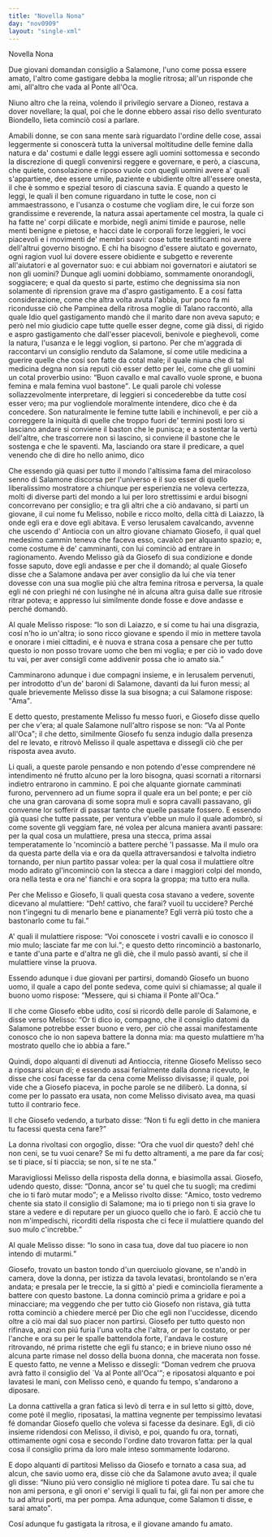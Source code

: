 ```yaml
---
title: "Novella Nona"
day: "nov0909"
layout: "single-xml"
---
```

<div id="nov0909" type="novella" who="emilia">
<head>Novella Nona</head>
<argument>
<p>
<milestone id="p09090001"/>Due giovani domandan consiglio a 
            <name persref="salomone" type="person">Salamone</name>, l'uno come possa essere amato, l'altro come gastigare debba la moglie ritrosa; all'un risponde che ami, all'altro che vada al 
            <name placeref="ponteoca" type="place">Ponte all'Oca.</name></p>
</argument>
<div3 type="commentary" who="author">
<p>
<milestone id="p09090002"/>Niuno altro che 
            <name persref="emilia" type="person">la reina</name>, volendo il privilegio servare a 
            <name persref="dioneo" type="person">Dioneo</name>, restava a dover novellare; la qual, poi che le donne ebbero assai riso dello sventurato 
            <name persref="biondello" type="person">Biondello</name>, lieta cominciò cosí a parlare.</p>
</div3>
<div3 type="commentary" who="emilia">
<p>
<milestone id="p09090003"/>Amabili donne, se con sana mente sarà riguardato l'ordine delle cose, assai leggermente si conoscerà tutta la universal moltitudine delle femine dalla natura e da' costumi e dalle leggi essere agli uomini sottomessa e secondo la discrezione di quegli convenirsi reggere e governare, e però, a ciascuna, che quiete, consolazione e riposo vuole con quegli uomini avere a' quali s'appartiene, dee essere umile, paziente e ubidiente oltre all'essere onesta, il che è sommo e spezial tesoro di ciascuna savia. 
            <milestone id="p09090004"/>E quando a questo le leggi, le quali il ben comune riguardano in tutte le cose, non ci ammaestrassono, e l'usanza o costume che vogliam dire, le cui forze son grandissime e reverende, la natura assai apertamente cel mostra, la quale ci ha fatte ne' corpi dilicate e morbide, negli animi timide e paurose, nelle menti benigne e pietose, e hacci date le corporali forze leggieri, le voci piacevoli e i movimenti de' membri soavi: cose tutte testificanti noi avere dell'altrui governo bisogno. 
            <milestone id="p09090005"/>E chi ha bisogno d'essere aiutato e governato, ogni ragion vuol lui dovere essere obidiente e subgetto e reverente all'aiutatori e al governator suo: e cui abbiam noi governatori e aiutatori se non gli uomini? Dunque agli uomini dobbiamo, sommamente onorandogli, soggiacere; e qual da questo si parte, estimo che degnissima sia non solamente di riprension grave ma d'aspro gastigamento. 
            <milestone id="p09090006"/>E a cosí fatta considerazione, come che altra volta avuta l'abbia, pur poco fa mi ricondusse ciò che 
            <name persref="pampinea" type="person">Pampinea</name> della ritrosa moglie di 
            <name persref="talano" type="person">Talano</name> raccontò, alla quale Idio quel gastigamento mandò che il marito dare non aveva saputo; e però nel mio giudicio cape tutte quelle esser degne, come già dissi, di rigido e aspro gastigamento che dall'esser piacevoli, benivole e pieghevoli, come la natura, l'usanza e le leggi voglion, si partono. 
            <milestone id="p09090007"/>Per che m'aggrada di raccontarvi un consiglio renduto da 
            <name persref="salomone" type="person">Salamone</name>, sí come utile medicina a guerire quelle che cosí son fatte da cotal male; il quale niuna che di tal medicina degna non sia reputi ciò esser detto per lei, come che gli uomini un cotal proverbio usino: 
            <q direct="unspecified" type="proverb">Buon cavallo e mal cavallo vuole sprone, e buona femina e mala femina vuol bastone</q>. 
            <milestone id="p09090008"/>Le quali parole chi volesse sollazzevolmente interpretare, di leggieri si concederebbe da tutte cosí esser vero; ma pur vogliendole moralmente intendere, dico che è da concedere. 
            <milestone id="p09090009"/>Son naturalmente le femine tutte labili e inchinevoli, e per ciò a correggere la iniquità di quelle che troppo fuori de' termini posti loro si lasciano andare si conviene il baston che le punisca; e a sostentar la vertú dell'altre, che trascorrere non si lascino, si conviene il bastone che le sostenga e che le spaventi. Ma, lasciando ora stare il predicare, a quel venendo che di dire ho nello animo, dico</p>
</div3>
<p>
<milestone id="p09090010"/>Che essendo già quasi per tutto il mondo l'altissima fama del miracoloso senno di 
          <name persref="salomone" type="person">Salamone</name> discorsa per l'universo e il suo esser di quello liberalissimo mostratore a chiunque per esperienzia ne voleva certezza, molti di diverse parti del mondo a lui per loro strettissimi e ardui bisogni concorrevano per consiglio; e tra gli altri che a ciò andavano, si partí un giovane, il cui nome fu 
          <name persref="melisso" type="person">Melisso</name>, nobile e ricco molto, della città di 
          <name placeref="laiazzo" type="place">Laiazzo</name>, là onde egli era e dove egli abitava.
          <milestone id="p09090011"/>E verso 
          <name placeref="gerusalemme" type="place">Ierusalem</name> cavalcando, avvenne che uscendo d'
          <name placeref="antiochia" type="place">Antiocia</name> con un altro giovane chiamato 
          <name persref="giosefo" type="person">Giosefo</name>, il qual quel medesimo cammin teneva che faceva esso, cavalcò per alquanto spazio; e, come costume è de' camminanti, con lui cominciò ad entrare in ragionamento. 
          <milestone id="p09090012"/>Avendo 
          <name persref="melisso" type="person">Melisso</name> già da 
          <name persref="giosefo" type="person">Giosefo</name> di sua condizione e donde fosse saputo, dove egli andasse e per che il domandò; al quale 
          <name persref="giosefo" type="person">Giosefo</name> disse che a 
          <name persref="salomone" type="person">Salamone</name> andava per aver consiglio da lui che via tener dovesse con una sua moglie piú che altra femina ritrosa e perversa, la quale egli né con prieghi né con lusinghe né in alcuna altra guisa dalle sue ritrosie ritrar poteva; e appresso lui similmente donde fosse e dove andasse e perché domandò.</p>
<p>
<milestone id="p09090013"/>Al quale 
          <name persref="melisso" type="person">Melisso</name> rispose: 
          <q direct="unspecified" who="melisso">Io son di 
          <name placeref="laiazzo" type="place">Laiazzo</name>, e sí come tu hai una disgrazia, cosí n'ho io un'altra; io sono ricco giovane e spendo il mio in mettere tavola e onorare i miei cittadini, e è nuova e strana cosa a pensare che per tutto questo io non posso trovare uomo che ben mi voglia; e per ciò io vado dove tu vai, per aver consigli come addivenir possa che io amato sia.</q></p>
<p>
<milestone id="p09090014"/>Camminarono adunque i due compagni insieme, e in 
          <name placeref="gerusalemme" type="place">Ierusalem</name> pervenuti, per introdotto d'un de' baroni di 
          <name persref="salomone" type="person">Salamone</name>, davanti da lui furon messi; al quale brievemente 
          <name persref="melisso" type="person">Melisso</name> disse la sua bisogna; a cui 
          <name persref="salomone" type="person">Salamone</name> rispose: 
          <q direct="unspecified" who="salomone">Ama</q>.</p>
<p>
<milestone id="p09090015"/>E detto questo, prestamente 
          <name persref="melisso" type="person">Melisso</name> fu messo fuori, e 
          <name persref="giosefo" type="person">Giosefo</name> disse quello per che v'era; al quale 
          <name persref="salomone" type="person">Salamone</name> null'altro rispose se non: 
          <q direct="unspecified" who="salomone">Va al 
          <name placeref="ponteoca" type="place">Ponte all'Oca</name></q>; il che detto, similmente 
          <name persref="giosefo" type="person">Giosefo</name> fu senza indugio dalla presenza del re levato, e ritrovò 
          <name persref="melisso" type="person">Melisso</name> il quale aspettava e dissegli ciò che per risposta avea avuto.</p>
<p>
<milestone id="p09090016"/>Li quali, a queste parole pensando e non potendo d'esse comprendere né intendimento né frutto alcuno per la loro bisogna, quasi scornati a ritornarsi indietro entrarono in cammino. E poi che alquante giornate camminati furono, pervennero ad un fiume sopra il quale era un bel ponte; e per ciò che una gran carovana di some sopra muli e sopra cavalli passavano, gli convenne lor sofferir di passar tanto che quelle passate fossero. 
          <milestone id="p09090017"/>E essendo già quasi che tutte passate, per ventura v'ebbe un mulo il quale adombrò, sí come sovente gli veggiam fare, né volea per alcuna maniera avanti passare: per la qual cosa un 
          <name persref="mulattiere-0909" type="person">mulattiere</name>, presa una stecca, prima assai temperatamente lo 'ncominciò a battere perché 'l passasse. 
          <milestone id="p09090018"/>Ma il mulo ora da questa parte della via e ora da quella attraversandosi e talvolta indietro tornando, per niun partito passar volea: per la qual cosa il mulattiere oltre modo adirato gl'incominciò con la stecca a dare i maggiori colpi del mondo, ora nella testa e ora ne' fianchi e ora sopra la groppa; ma tutto era nulla.</p>
<p>
<milestone id="p09090019"/>Per che 
          <name persref="melisso" type="person">Melisso</name> e 
          <name persref="giosefo" type="person">Giosefo</name>, li quali questa cosa stavano a vedere, sovente dicevano al 
          <name persref="mulattiere-0909" type="person">mulattiere</name>: 
          <q direct="unspecified" who="melisso giosefo">Deh! cattivo, che farai? vuoil tu uccidere? Perché non t'ingegni tu di menarlo bene e pianamente? Egli verrà piú tosto che a bastonarlo come tu fai.</q></p>
<p>
<milestone id="p09090020"/>A' quali il 
          <name persref="mulattiere-0909" type="person">mulattiere</name> rispose: 
          <q direct="unspecified" who="mulattiere-0909">Voi conoscete i vostri cavalli e io conosco il mio mulo; lasciate far me con lui.</q>; e questo detto rincominciò a bastonarlo, e tante d'una parte e d'altra ne gli diè, che il mulo passò avanti, sí che il 
          <name persref="mulattiere-0909" type="person">mulattiere</name> vinse la pruova.</p>
<p>
<milestone id="p09090021"/>Essendo adunque i due giovani per partirsi, domandò 
          <name persref="giosefo" type="person">Giosefo</name> un 
          <name persref="uomo-0909" type="person">buono uomo</name>, il quale a capo del ponte sedeva, come quivi si chiamasse; al quale il buono uomo rispose: 
          <q direct="unspecified" who="uomo-0909">Messere, qui si chiama il 
          <name placeref="ponteoca" type="place">Ponte all'Oca</name>.</q></p>
<p>
<milestone id="p09090022"/>Il che come 
          <name persref="giosefo" type="person">Giosefo</name> ebbe udito, cosí si ricordò delle parole di 
          <name persref="salomone" type="person">Salamone</name>, e disse verso 
          <name persref="melisso" type="person">Melisso</name>: 
          <q direct="unspecified" who="giosefo">Or ti dico io, compagno, che il consiglio datomi da 
          <name persref="salomone" type="person">Salamone</name> potrebbe esser buono e vero, per ciò che assai manifestamente conosco che io non sapeva battere la donna mia: ma questo 
          <name persref="mulattiere-0909" type="person">mulattiere</name> m'ha mostrato quello che io abbia a fare.</q></p>
<p>
<milestone id="p09090023"/>Quindi, dopo alquanti dí divenuti ad 
          <name placeref="antiochia" type="place">Antioccia</name>, ritenne 
          <name persref="giosefo" type="person">Giosefo</name>
<name persref="melisso" type="person">Melisso</name> seco a riposarsi alcun dí; e essendo assai ferialmente dalla 
          <name persref="donna-0909" type="person">donna</name> ricevuto, le disse che cosí facesse far da cena come 
          <name persref="melisso" type="person">Melisso</name> divisasse; il quale, poi vide che a 
          <name persref="giosefo" type="person">Giosefo</name> piaceva, in poche parole se ne diliberò. La donna, sí come per lo passato era usata, non come 
          <name persref="melisso" type="person">Melisso</name> divisato avea, ma quasi tutto il contrario fece.</p>
<p>
<milestone id="p09090024"/>Il che 
          <name persref="giosefo" type="person">Giosefo</name> vedendo, a turbato disse: 
          <q direct="unspecified" who="giosefo">Non ti fu egli detto in che maniera tu facessi questa cena fare?</q></p>
<p>
<milestone id="p09090025"/>La 
          <name persref="donna-0909" type="person">donna</name> rivoltasi con orgoglio, disse: 
          <q direct="unspecified" who="donna-0909">Ora che vuol dir questo? deh! ché non ceni, se tu vuoi cenare? Se mi fu detto altramenti, a me pare da far cosí; se ti piace, sí ti piaccia; se non, sí te ne sta.</q></p>
<p>
<milestone id="p09090026"/>Maravigliossi 
          <name persref="melisso" type="person">Melisso</name> della risposta della 
          <name persref="donna-0909" type="person">donna</name>, e biasimolla assai. 
          <name persref="giosefo" type="person">Giosefo</name>, udendo questo, disse: 
          <q direct="unspecified" who="giosefo">Donna, ancor se' tu quel che tu suogli; ma credimi che io ti farò mutar modo</q>; e a 
          <name persref="melisso" type="person">Melisso</name> rivolto disse: 
          <q direct="unspecified" who="giosefo">Amico, tosto vedremo chente sia stato il consiglio di 
          <name persref="salomone" type="person">Salamone</name>; ma io ti priego non ti sia grave lo stare a vedere e di reputare per un giuoco quello che io farò. E acciò che tu non m'impedischi, ricorditi della risposta che ci fece il 
          <name persref="mulattiere-0909" type="person">mulattiere</name> quando del suo mulo c'increbbe.</q></p>
<p>
<milestone id="p09090027"/>Al quale 
          <name persref="melisso" type="person">Melisso</name> disse: 
          <q direct="unspecified" who="melisso">Io sono in casa tua, dove dal tuo piacere io non intendo di mutarmi.</q></p>
<p>
<milestone id="p09090028"/>
<name persref="giosefo" type="person">Giosefo</name>, trovato un baston tondo d'un querciuolo giovane, se n'andò in camera, dove la 
          <name persref="donna-0909" type="person">donna</name>, per istizza da tavola levatasi, brontolando se n'era andata; e presala per le treccie, la si gittò a' piedi e cominciolla fieramente a battere con questo bastone. 
          <milestone id="p09090029"/>La donna cominciò prima a gridare e poi a minacciare; ma veggendo che per tutto ciò 
          <name persref="giosefo" type="person">Giosefo</name> non ristava, già tutta rotta cominciò a chiedere mercé per Dio che egli non l'uccidesse, dicendo oltre a ciò mai dal suo piacer non partirsi. 
          <milestone id="p09090030"/>
<name persref="giosefo" type="person">Giosefo</name> per tutto questo non rifinava, anzi con piú furia l'una volta che l'altra, or per lo costato, or per l'anche e ora su per le spalle battendola forte, l'andava le costure ritrovando, né prima ristette che egli fu stanco; e in brieve niuno osso né alcuna parte rimase nel dosso della buona donna, che macerata non fosse. 
          <milestone id="p09090031"/>E questo fatto, ne venne a 
          <name persref="melisso" type="person">Melisso</name> e dissegli: 
          <q direct="unspecified" who="giosefo">Doman vedrem che pruova avrà fatto il consiglio del `Va al 
          <name placeref="ponteoca" type="place">Ponte all'Oca</name>'</q>; e riposatosi alquanto e poi lavatesi le mani, con 
          <name persref="melisso" type="person">Melisso</name> cenò, e quando fu tempo, s'andarono a diposare.</p>
<p>
<milestone id="p09090032"/>La donna cattivella a gran fatica si levò di terra e in sul letto si gittò, dove, come poté il meglio, riposatasi, la mattina vegnente per tempissimo levatasi fé domandar 
          <name persref="giosefo" type="person">Giosefo</name> quello che voleva si facesse da desinare. 
          <milestone id="p09090033"/>Egli, di ciò insieme ridendosi con 
          <name persref="melisso" type="person">Melisso</name>, il divisò, e poi, quando fu ora, tornati, ottimamente ogni cosa e secondo l'ordine dato trovaron fatta: per la qual cosa il consiglio prima da loro male inteso sommamente lodarono.</p>
<p>
<milestone id="p09090034"/>E dopo alquanti dí partitosi 
          <name persref="melisso" type="person">Melisso</name> da 
          <name persref="giosefo" type="person">Giosefo</name> e tornato a casa sua, ad alcun, che 
          <name persref="savio-0909" type="person">savio uomo</name> era, disse ciò che da 
          <name persref="salomone" type="person">Salamone</name> avuto avea; il quale gli disse: 
          <q direct="unspecified" who="savio-0909">Niuno piú vero consiglio né migliore ti potea dare. Tu sai che tu non ami persona, e gli onori e' servigi li quali tu fai, gli fai non per amore che tu ad altrui porti, ma per pompa. Ama adunque, come 
          <name persref="salomone" type="person">Salamon</name> ti disse, e sarai amato</q>.</p>
<p>
<milestone id="p09090035"/>Cosí adunque fu gastigata la ritrosa, e il giovane amando fu amato.</p>
</div>